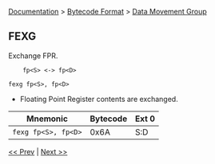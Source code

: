 [Documentation](../../README.md) > [Bytecode Format](../README.md) > [Data Movement Group](../InstructionsDataMovel.md)

## FEXG

Exchange FPR.

        fp<S> <-> fp<D>

`fexg fp<S>, fp<D>`

* Floating Point Register contents are exchanged.

| Mnemonic | Bytecode | Ext 0 |
| - | - | - |
| `fexg fp<S>, fp<D>`| 0x6A | S:D |

[<< Prev](./d_13.md) | [Next >>](./d_15.md)
